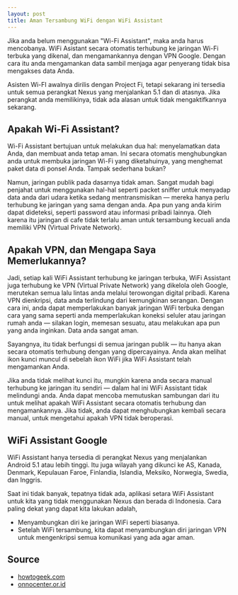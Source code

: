 ```yaml
---
layout: post
title: Aman Tersambung WiFi dengan WiFi Assistant
---
```

Jika anda belum menggunakan "Wi-Fi Assistant", maka anda harus mencobanya. WiFi Asistant secara otomatis terhubung ke jaringan Wi-Fi terbuka yang dikenal, dan mengamankannya dengan VPN Google. Dengan cara itu anda mengamankan data sambil menjaga agar penyerang tidak bisa mengakses data Anda.

Asisten Wi-FI awalnya dirilis dengan Project Fi, tetapi sekarang ini tersedia untuk semua perangkat Nexus yang menjalankan 5.1 dan di atasnya. Jika perangkat anda memilikinya, tidak ada alasan untuk tidak mengaktifkannya sekarang.

## Apakah Wi-Fi Assistant?

Wi-Fi Assistant bertujuan untuk melakukan dua hal: menyelamatkan data Anda, dan membuat anda tetap aman. Ini secara otomatis menghubungkan anda untuk membuka jaringan Wi-Fi yang diketahuinya, yang menghemat paket data di ponsel Anda. Tampak sederhana bukan?

Namun, jaringan publik pada dasarnya tidak aman. Sangat mudah bagi penjahat untuk menggunakan hal-hal seperti packet sniffer untuk menyadap data anda dari udara ketika sedang mentransmisikan — mereka hanya perlu terhubung ke jaringan yang sama dengan anda. Apa pun yang anda kirim dapat dideteksi, seperti password atau informasi pribadi lainnya. Oleh karena itu jaringan di cafe tidak terlalu aman untuk tersambung kecuali anda memiliki VPN (Virtual Private Network).

## Apakah VPN, dan Mengapa Saya Memerlukannya?

Jadi, setiap kali WiFi Assistant terhubung ke jaringan terbuka, WiFi Assistant juga terhubung ke VPN (Virtual Private Network) yang dikelola oleh Google, merutekan semua lalu lintas anda melalui terowongan digital pribadi. Karena VPN dienkripsi, data anda terlindung dari kemungkinan serangan. Dengan cara ini, anda dapat memperlakukan banyak jaringan WiFi terbuka dengan cara yang sama seperti anda memperlakukan koneksi seluler atau jaringan rumah anda — silakan login, memesan sesuatu, atau melakukan apa pun yang anda inginkan. Data anda sangat aman.

Sayangnya, itu tidak berfungsi di semua jaringan publik — itu hanya akan secara otomatis terhubung dengan yang dipercayainya. Anda akan melihat ikon kunci muncul di sebelah ikon WiFi jika WiFi Assistant telah mengamankan Anda.

Jika anda tidak melihat kunci itu, mungkin karena anda secara manual terhubung ke jaringan itu sendiri — dalam hal ini WiFi Assistant tidak melindungi anda. Anda dapat mencoba memutuskan sambungan dari itu untuk melihat apakah WiFi Assistant secara otomatis terhubung dan mengamankannya. Jika tidak, anda dapat menghubungkan kembali secara manual, untuk mengetahui apakah VPN tidak beroperasi.

## WiFi Assistant Google

WiFi Assistant hanya tersedia di perangkat Nexus yang menjalankan Android 5.1 atau lebih tinggi. Itu juga wilayah yang dikunci ke AS, Kanada, Denmark, Kepulauan Faroe, Finlandia, Islandia, Meksiko, Norwegia, Swedia, dan Inggris.

Saat ini tidak banyak, tepatnya tidak ada, aplikasi setara WiFi Assistant untuk kita yang tidak menggunakan Nexus dan berada di Indonesia. Cara paling dekat yang dapat kita lakukan adalah,

- Menyambungkan diri ke jaringan WiFi seperti biasanya.
- Setelah WiFi tersambung, kita dapat menyambungkan diri jaringan VPN untuk mengenkripsi semua komunikasi yang ada agar aman.

## Source
- [howtogeek.com](https://www.howtogeek.com/275474/how-to-use-androids-wi-fi-assistant-to-keep-your-phone-safe-on-public-networks/)
- [onnocenter.or.id](https://lms.onnocenter.or.id/wiki/index.php/Cara_Menyambungkan_WiFi_yang_aman_menggunakan_WiFi_Assistant)
